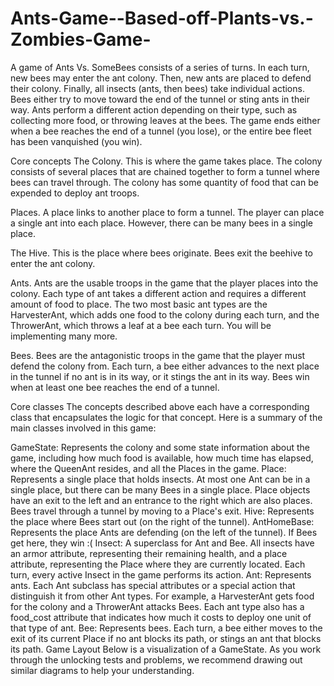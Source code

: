 # Ants-Game--Based-off-Plants-vs.-Zombies-Game-
A game of Ants Vs. SomeBees consists of a series of turns. 
In each turn, new bees may enter the ant colony. Then, new ants are placed to defend their colony. 
Finally, all insects (ants, then bees) take individual actions. Bees either try to move toward the 
end of the tunnel or sting ants in their way. Ants perform a different action depending on their type, 
such as collecting more food, or throwing leaves at the bees. The game ends either when a bee reaches 
the end of a tunnel (you lose), or the entire bee fleet has been vanquished (you win).

Core concepts
The Colony. This is where the game takes place. The colony consists of several places that are chained together to form a tunnel where bees can travel through. The colony has some quantity of food that can be expended to deploy ant troops.

Places. A place links to another place to form a tunnel. The player can place a single ant into each place. However, there can be many bees in a single place.

The Hive. This is the place where bees originate. Bees exit the beehive to enter the ant colony.

Ants. Ants are the usable troops in the game that the player places into the colony. Each type of ant takes a different action and requires a different amount of food to place. The two most basic ant types are the HarvesterAnt, which adds one food to the colony during each turn, and the ThrowerAnt, which throws a leaf at a bee each turn. You will be implementing many more.

Bees. Bees are the antagonistic troops in the game that the player must defend the colony from. Each turn, a bee either advances to the next place in the tunnel if no ant is in its way, or it stings the ant in its way. Bees win when at least one bee reaches the end of a tunnel.

Core classes
The concepts described above each have a corresponding class that encapsulates the logic for that concept. Here is a summary of the main classes involved in this game:

GameState: Represents the colony and some state information about the game, including how much food is available, how much time has elapsed, where the QueenAnt resides, and all the Places in the game.
Place: Represents a single place that holds insects. At most one Ant can be in a single place, but there can be many Bees in a single place. Place objects have an exit to the left and an entrance to the right which are also places. Bees travel through a tunnel by moving to a Place's exit.
Hive: Represents the place where Bees start out (on the right of the tunnel).
AntHomeBase: Represents the place Ants are defending (on the left of the tunnel). If Bees get here, they win :(
Insect: A superclass for Ant and Bee. All insects have an armor attribute, representing their remaining health, and a place attribute, representing the Place where they are currently located. Each turn, every active Insect in the game performs its action.
Ant: Represents ants. Each Ant subclass has special attributes or a special action that distinguish it from other Ant types. For example, a HarvesterAnt gets food for the colony and a ThrowerAnt attacks Bees. Each ant type also has a food_cost attribute that indicates how much it costs to deploy one unit of that type of ant.
Bee: Represents bees. Each turn, a bee either moves to the exit of its current Place if no ant blocks its path, or stings an ant that blocks its path.
Game Layout
Below is a visualization of a GameState. As you work through the unlocking tests and problems, we recommend drawing out similar diagrams to help your understanding.
